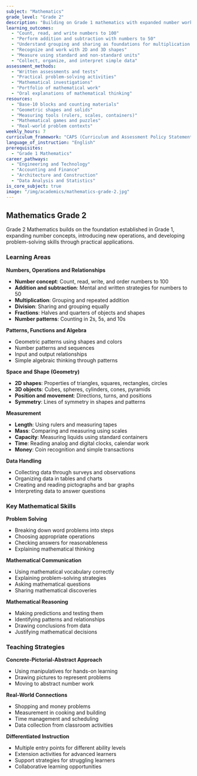 ```yaml
---
subject: "Mathematics"
grade_level: "Grade 2"
description: "Building on Grade 1 mathematics with expanded number work, introduction to multiplication and division concepts, and more complex problem-solving activities."
learning_outcomes:
  - "Count, read, and write numbers to 100"
  - "Perform addition and subtraction with numbers to 50"
  - "Understand grouping and sharing as foundations for multiplication and division"
  - "Recognize and work with 2D and 3D shapes"
  - "Measure using standard and non-standard units"
  - "Collect, organize, and interpret simple data"
assessment_methods:
  - "Written assessments and tests"
  - "Practical problem-solving activities"
  - "Mathematical investigations"
  - "Portfolio of mathematical work"
  - "Oral explanations of mathematical thinking"
resources:
  - "Base-10 blocks and counting materials"
  - "Geometric shapes and solids"
  - "Measuring tools (rulers, scales, containers)"
  - "Mathematical games and puzzles"
  - "Real-world problem contexts"
weekly_hours: 7
curriculum_framework: "CAPS (Curriculum and Assessment Policy Statement)"
language_of_instruction: "English"
prerequisites:
  - "Grade 1 Mathematics"
career_pathways:
  - "Engineering and Technology"
  - "Accounting and Finance"
  - "Architecture and Construction"
  - "Data Analysis and Statistics"
is_core_subject: true
image: "/img/academics/mathematics-grade-2.jpg"
---
```


## Mathematics Grade 2

Grade 2 Mathematics builds on the foundation established in Grade 1, expanding number concepts, introducing new operations, and developing problem-solving skills through practical applications.

### Learning Areas

**Numbers, Operations and Relationships**
- **Number concept**: Count, read, write, and order numbers to 100
- **Addition and subtraction**: Mental and written strategies for numbers to 50
- **Multiplication**: Grouping and repeated addition
- **Division**: Sharing and grouping equally
- **Fractions**: Halves and quarters of objects and shapes
- **Number patterns**: Counting in 2s, 5s, and 10s

**Patterns, Functions and Algebra**
- Geometric patterns using shapes and colors
- Number patterns and sequences
- Input and output relationships
- Simple algebraic thinking through patterns

**Space and Shape (Geometry)**
- **2D shapes**: Properties of triangles, squares, rectangles, circles
- **3D objects**: Cubes, spheres, cylinders, cones, pyramids
- **Position and movement**: Directions, turns, and positions
- **Symmetry**: Lines of symmetry in shapes and patterns

**Measurement**
- **Length**: Using rulers and measuring tapes
- **Mass**: Comparing and measuring using scales
- **Capacity**: Measuring liquids using standard containers
- **Time**: Reading analog and digital clocks, calendar work
- **Money**: Coin recognition and simple transactions

**Data Handling**
- Collecting data through surveys and observations
- Organizing data in tables and charts
- Creating and reading pictographs and bar graphs
- Interpreting data to answer questions

### Key Mathematical Skills

**Problem Solving**
- Breaking down word problems into steps
- Choosing appropriate operations
- Checking answers for reasonableness
- Explaining mathematical thinking

**Mathematical Communication**
- Using mathematical vocabulary correctly
- Explaining problem-solving strategies
- Asking mathematical questions
- Sharing mathematical discoveries

**Mathematical Reasoning**
- Making predictions and testing them
- Identifying patterns and relationships
- Drawing conclusions from data
- Justifying mathematical decisions

### Teaching Strategies

**Concrete-Pictorial-Abstract Approach**
- Using manipulatives for hands-on learning
- Drawing pictures to represent problems
- Moving to abstract number work

**Real-World Connections**
- Shopping and money problems
- Measurement in cooking and building
- Time management and scheduling
- Data collection from classroom activities

**Differentiated Instruction**
- Multiple entry points for different ability levels
- Extension activities for advanced learners
- Support strategies for struggling learners
- Collaborative learning opportunities